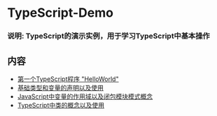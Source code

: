 # TypeScript-Demo
### 说明: TypeScript的演示实例，用于学习TypeScript中基本操作

## 内容
 * [第一个TypeScript程序 "HelloWorld"](./src/HelloWorld.ts)
 * [基础类型和变量的声明以及使用](./src/variable/DeclareVariable.ts)
 * [JavaScript中变量的作用域以及闭包模块模式概念](./src/closure/closure.ts)
 * [TypeScript中类的概念以及使用](./src/classes/People.ts)
 
